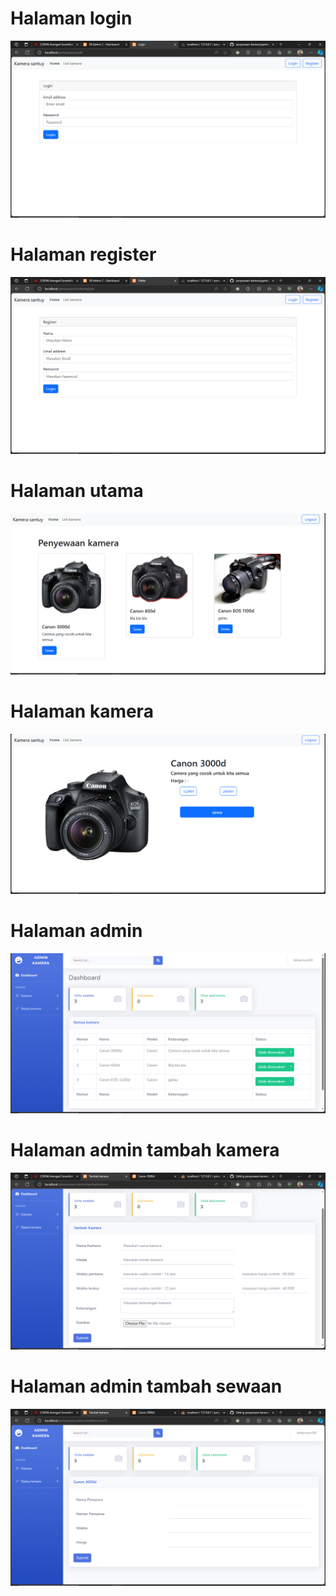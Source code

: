<h1>Halaman login</h1>
<img src="https://github.com/dafaprasetya/penyewaan-kamera/blob/main/gambar/Halaman%20login.png?raw=true" alt="" srcset="">
<h1>Halaman register</h1>
<img src="https://github.com/dafaprasetya/penyewaan-kamera/blob/main/gambar/Halaman%20Register.png?raw=true" alt="" srcset="">
<h1>Halaman utama</h1>
<img src="https://github.com/dafaprasetya/penyewaan-kamera/blob/main/gambar/halamandepan.png?raw=true" alt="" srcset="">
<h1>Halaman kamera</h1>
<img src="https://github.com/dafaprasetya/penyewaan-kamera/blob/main/gambar/Halaman%20kamera.png?raw=true" alt="" srcset="">
<h1>Halaman admin</h1>
<img src=https://github.com/dafaprasetya/penyewaan-kamera/blob/main/gambar/Halaman%20admin.png?raw=true"" alt="" srcset="">
<h1>Halaman admin tambah kamera</h1>
<img src="https://github.com/dafaprasetya/penyewaan-kamera/blob/main/gambar/Halaman%20tambah%20kamera.png?raw=true" alt="" srcset="">
<h1>Halaman admin tambah sewaan</h1>
<img src="https://github.com/dafaprasetya/penyewaan-kamera/blob/main/gambar/Halaman%20tambah%20sewaan.png?raw=true" alt="" srcset="">
